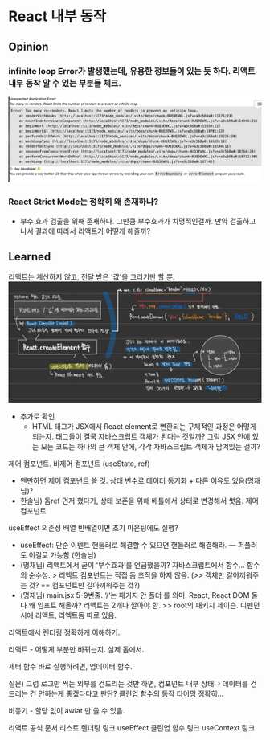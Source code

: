 # React 내부 동작

## Opinion

### infinite loop Error가 발생했는데, 유용한 정보들이 있는 듯 하다. 리액트 내부 동작 알 수 있는 부분들 체크.

![react-error-infinite-loop](../../assets/react-error-infinite-loop.png)

### React Strict Mode는 정확히 왜 존재하나?

* 부수 효과 검출을 위해 존재하나. 그만큼 부수효과가 치명적인걸까. 만약 검출하고 나서 결과에 따라서 리액트가 어떻게 해줄까?

## Learned

리액트는 계산하지 않고, 전달 받은 '값'을 그리기만 할 뿐. ![reac-inside-creatElement](../../assets/reac-inside-creatElement.png)

* 추가로 확인
  * HTML 태그가 JSX에서 React element로 변환되는 구체적인 과정은 어떻게 되는지. 태그들이 결국 자바스크립트 객체가 된다는 것일까? 그럼 JSX 안에 있는 모든 코드는 하나의 큰 객체 안에, 각각 자바스크립트 객체가 담겨있는 걸까?

제어 컴포넌트. 비제어 컴포넌트 (useState, ref)

* 왠만하면 제어 컴포넌트 쓸 것. 상태 변수로 데이터 동기화 + 다른 이유도 있음(명재님)?
* 한솔님) 돔ref 먼저 했다가, 상태 보존을 위해 배틀에서 상태로 변경해서 썻음. 제어 컴포넌트

useEffect 의존성 배열 빈배열이면 초기 마운팅에도 실행?

* useEffect: 단순 이벤트 핸들러로 해결할 수 있으면 핸들러로 해결해라. — 퍼퓰러도 이걸로 가능함 (한솔님)
* (명재님) 리액트에서 굳이 ‘부수효과’를 언급했을까? 자바스크립트에서 함수… 함수의 순수성. > 리액트 컴포넌트는 직접 돔 조작을 하지 않음. (>> 객체만 갈아끼워주는 것? == 컴포넌트만 갈아끼워주는 것?)
* (명재님) main.jsx 5-9번줄. ‘/‘는 패키지 안 폴더 를 의미. React, React DOM 둘다 왜 임포트 해올까? 리액트는 2개다 깔아야 함. >> root의 패키지 제이슨. 디펜던시에 리액트, 리엑트돔 따로 있음.

리액트에서 렌더링 정확하게 이해하기.

리액트 - 어떻게 부분만 바뀌는지. 실제 돔에서.

세터 함수 바로 실행하려면, 업데이터 함수.

질문) 그럼 로그만 찍는 외부를 건드리는 것만 하면, 컴포넌트 내부 상태나 데이터를 건드리는 건 안하는게 좋겠다다고 판단? 클린업 함수의 동작 타이밍 정확히…

비동기 - 할당 없이 awiat 만 쓸 수 있음.

리액트 공식 문서 리스트 렌더링 링크 useEffect 클린업 함수 링크 useContext 링크
